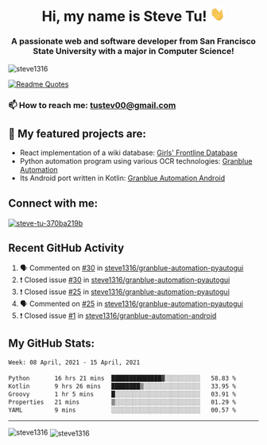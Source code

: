 <h1 align="center">Hi, my name is Steve Tu! <img src="wave.gif" alt="Wave" width="30px" /></h1>
<h3 align="center">A passionate web and software developer from San Francisco State University with a major in Computer Science!</h3>

<p align="left"> <img src="https://komarev.com/ghpvc/?username=steve1316&label=Profile%20views&color=0e75b6&style=flat" alt="steve1316" /> </p>

[![Readme Quotes](https://quotes-github-readme.vercel.app/api?type=horizontal)](https://github.com/piyushsuthar/github-readme-quotes)

### 📫 How to reach me: **tustev00@gmail.com**

## 🔭 My featured projects are:
- React implementation of a wiki database: [Girls' Frontline Database](https://github.com/steve1316/gfl-database)
- Python automation program using various OCR technologies: [Granblue Automation](https://github.com/steve1316/granblue-automation-pyautogui)
- Its Android port written in Kotlin: [Granblue Automation Android](https://github.com/steve1316/granblue-automation-android)

## Connect with me:

<p align="left">
<a href="https://linkedin.com/in/steve-tu-370ba219b" target="blank"><img align="center" src="https://cdn.jsdelivr.net/npm/simple-icons@3.0.1/icons/linkedin.svg" alt="steve-tu-370ba219b" height="30" width="40" /></a>
</p>

## Recent GitHub Activity

<!--START_SECTION:activity-->
1. 🗣 Commented on [#30](https://github.com/steve1316/granblue-automation-pyautogui/issues/30) in [steve1316/granblue-automation-pyautogui](https://github.com/steve1316/granblue-automation-pyautogui)
2. ❗️ Closed issue [#30](https://github.com/steve1316/granblue-automation-pyautogui/issues/30) in [steve1316/granblue-automation-pyautogui](https://github.com/steve1316/granblue-automation-pyautogui)
3. ❗️ Closed issue [#25](https://github.com/steve1316/granblue-automation-pyautogui/issues/25) in [steve1316/granblue-automation-pyautogui](https://github.com/steve1316/granblue-automation-pyautogui)
4. 🗣 Commented on [#25](https://github.com/steve1316/granblue-automation-pyautogui/issues/25) in [steve1316/granblue-automation-pyautogui](https://github.com/steve1316/granblue-automation-pyautogui)
5. ❗️ Closed issue [#1](https://github.com/steve1316/granblue-automation-android/issues/1) in [steve1316/granblue-automation-android](https://github.com/steve1316/granblue-automation-android)
<!--END_SECTION:activity-->

## My GitHub Stats:

<!--START_SECTION:waka-->
```text
Week: 08 April, 2021 - 15 April, 2021

Python       16 hrs 21 mins  ██████████████▓░░░░░░░░░░   58.83 % 
Kotlin       9 hrs 26 mins   ████████▒░░░░░░░░░░░░░░░░   33.95 % 
Groovy       1 hr 5 mins     █░░░░░░░░░░░░░░░░░░░░░░░░   03.91 % 
Properties   21 mins         ▒░░░░░░░░░░░░░░░░░░░░░░░░   01.29 % 
YAML         9 mins          ░░░░░░░░░░░░░░░░░░░░░░░░░   00.57 % 
```
<!--END_SECTION:waka-->

---

<p><img align="left" src="https://github-readme-stats.vercel.app/api/top-langs?username=steve1316&show_icons=true&locale=en&layout=compact&theme=radical" alt="steve1316" /></p>

<p>&nbsp;<img align="center" src="https://github-readme-stats.vercel.app/api?username=steve1316&show_icons=true&locale=en&count_private=true&theme=radical" alt="steve1316" /></p>
